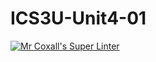 # ICS3U-Unit4-01
[![Mr Coxall's Super Linter](https://github.com/zaida-hammmel2108/ICS3U-Unit4-01/workflows/Mr%20Coxall's%20Super%20Linter/badge.svg)](https://github.com/zaida-hammmel2108/ICS3U-Unit4-01/actions/)

